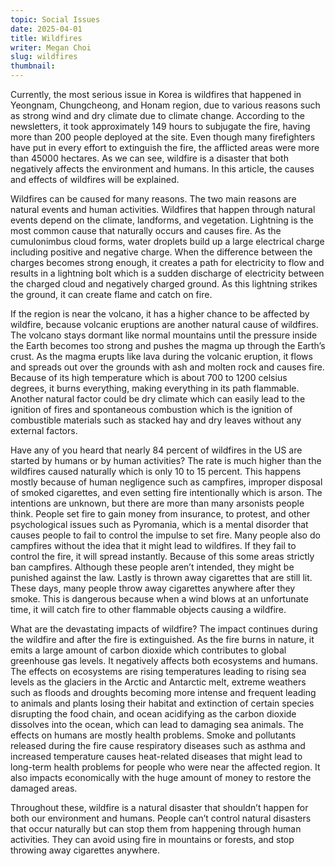 ```yaml
---
topic: Social Issues
date: 2025-04-01
title: Wildfires
writer: Megan Choi
slug: wildfires
thumbnail: 
---
```

Currently, the most serious issue in Korea is wildfires that happened in Yeongnam, Chungcheong, and Honam region, due to various reasons such as strong wind and dry climate due to climate change. According to the newsletters, it took approximately 149 hours to subjugate the fire, having more than 200 people deployed at the site. Even though many firefighters have put in every effort to extinguish the fire, the afflicted areas were more than 45000 hectares. As we can see, wildfire is a disaster that both negatively affects the environment and humans. In this article, the causes and effects of wildfires will be explained. 

Wildfires can be caused for many reasons. The two main reasons are natural events and human activities. Wildfires that happen through natural events depend on the climate, landforms, and vegetation. Lightning is the most common cause that naturally occurs and causes fire. As the cumulonimbus cloud forms, water droplets build up a large electrical charge including positive and negative charge. When the difference between the charges becomes strong enough, it creates a path for electricity to flow and results in a lightning bolt which is a sudden discharge of electricity between the charged cloud and negatively charged ground. As this lightning strikes the ground, it can create flame and catch on fire. 

If the region is near the volcano, it has a higher chance to be affected by wildfire, because volcanic eruptions are another natural cause of wildfires. The volcano stays dormant like normal mountains until the pressure inside the Earth becomes too strong and pushes the magma up through the Earth’s crust. As the magma erupts like lava during the volcanic eruption, it flows and spreads out over the grounds with ash and molten rock and causes fire. Because of its high temperature which is about 700 to 1200 celsius degrees, it burns everything, making everything in its path flammable. Another natural factor could be dry climate which can easily lead to the ignition of fires and spontaneous combustion which is the ignition of combustible materials such as stacked hay and dry leaves without any external factors. 

Have any of you heard that nearly 84 percent of wildfires in the US are started by humans or by human activities? The rate is much higher than the wildfires caused naturally which is only 10 to 15 percent. This happens mostly because of human negligence such as campfires, improper disposal of smoked cigarettes, and even setting fire intentionally which is arson. The intentions are unknown, but there are more than many arsonists people think. People set fire to gain money from insurance, to protest, and other psychological issues such as Pyromania, which is a mental disorder that causes people to fail to control the impulse to set fire. Many people also do campfires without the idea that it might lead to wildfires. If they fail to control the fire, it will spread instantly. Because of this some areas strictly ban campfires. Although these people aren’t intended, they might be punished against the law. Lastly is thrown away cigarettes that are still lit. These days, many people throw away cigarettes anywhere after they smoke. This is dangerous because when a wind blows at an unfortunate time, it will catch fire to other flammable objects causing a wildfire.  

What are the devastating impacts of wildfire? The impact continues during the wildfire and after the fire is extinguished. As the fire burns in nature, it emits a large amount of carbon dioxide which contributes to global greenhouse gas levels. It negatively affects both ecosystems and humans. The effects on ecosystems are rising temperatures leading to rising sea levels as the glaciers in the Arctic and Antarctic melt, extreme weathers such as floods and droughts becoming more intense and frequent leading to animals and plants losing their habitat and extinction of certain species disrupting the food chain, and ocean acidifying as the carbon dioxide dissolves into the ocean, which can lead to damaging sea animals. The effects on humans are mostly health problems. Smoke and pollutants released during the fire cause respiratory diseases such as asthma and increased temperature causes heat-related diseases that might lead to long-term health problems for people who were near the affected region. It also impacts economically with the huge amount of money to restore the damaged areas. 

Throughout these, wildfire is a natural disaster that shouldn’t happen for both our environment and humans. People can’t control natural disasters that occur naturally but can stop them from happening through human activities. They can avoid using fire in mountains or forests, and stop throwing away cigarettes anywhere. 